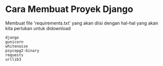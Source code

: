 
# Cara Membuat Proyek Django
Membuat file 'requirements.txt' yang akan diisi dengan hal-hal yang akan kita perlukan untuk didownload
```
django
gunicorn
whitenoise
psycopg2-binary
requests
urllib3
```
